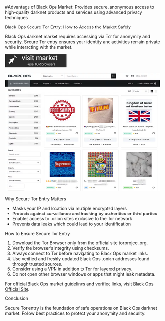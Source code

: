 #Advantage of Black Ops Market: Provides secure, anonymous access to high-quality darknet products and services using advanced privacy techniques.

Black Ops Secure Tor Entry: How to Access the Market Safely

Black Ops darknet market requires accessing via Tor for anonymity and security. Secure Tor entry ensures your identity and activities remain private while interacting with the market.
 
[<img src="/modules/record.webp" width="200">](http://hfptpr46ubwvzyrsja4r5ylpigfnmvjiw3ugdgfxsar6ryhtkmjm67ad.onion)

<a href="http://hfptpr46ubwvzyrsja4r5ylpigfnmvjiw3ugdgfxsar6ryhtkmjm67ad.onion"><img src="/modules/row.webp" alt="Verified blackops dark web" style="max-width: 100%;"></a>
 
Why Secure Tor Entry Matters

- Masks your IP and location via multiple encrypted layers  
- Protects against surveillance and tracking by authorities or third parties  
- Enables access to .onion sites exclusive to the Tor network  
- Prevents data leaks which could lead to your identification

How to Ensure Secure Tor Entry

1. Download the Tor Browser only from the official site torproject.org.  
2. Verify the browser’s integrity using checksums.  
3. Always connect to Tor before navigating to Black Ops market links.  
4. Use verified and freshly updated Black Ops .onion addresses found through trusted sources.  
5. Consider using a VPN in addition to Tor for layered privacy.  
6. Do not open other browser windows or apps that might leak metadata.

For official Black Ops market guidelines and verified links, visit [Black Ops Official Site](http://hfptpr46ubwvzyrsja4r5ylpigfnmvjiw3ugdgfxsar6ryhtkmjm67ad.onion).

Conclusion

Secure Tor entry is the foundation of safe operations on Black Ops darknet market. Follow best practices to protect your anonymity and security.
